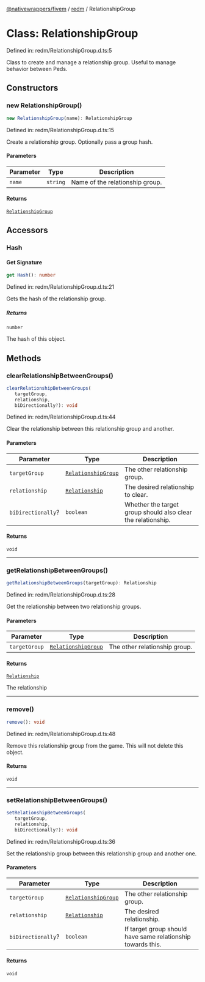 [@nativewrappers/fivem](../../README.md) / [redm](../README.md) / RelationshipGroup

# Class: RelationshipGroup

Defined in: redm/RelationshipGroup.d.ts:5

Class to create and manage a relationship group. Useful to manage behavior between Peds.

## Constructors

### new RelationshipGroup()

```ts
new RelationshipGroup(name): RelationshipGroup
```

Defined in: redm/RelationshipGroup.d.ts:15

Create a relationship group. Optionally pass a group hash.

#### Parameters

| Parameter | Type | Description |
| ------ | ------ | ------ |
| `name` | `string` | Name of the relationship group. |

#### Returns

[`RelationshipGroup`](RelationshipGroup.md)

## Accessors

### Hash

#### Get Signature

```ts
get Hash(): number
```

Defined in: redm/RelationshipGroup.d.ts:21

Gets the hash of the relationship group.

##### Returns

`number`

The hash of this object.

## Methods

### clearRelationshipBetweenGroups()

```ts
clearRelationshipBetweenGroups(
   targetGroup, 
   relationship, 
   biDirectionally?): void
```

Defined in: redm/RelationshipGroup.d.ts:44

Clear the relationship between this relationship group and another.

#### Parameters

| Parameter | Type | Description |
| ------ | ------ | ------ |
| `targetGroup` | [`RelationshipGroup`](RelationshipGroup.md) | The other relationship group. |
| `relationship` | [`Relationship`](../enumerations/Relationship.md) | The desired relationship to clear. |
| `biDirectionally`? | `boolean` | Whether the target group should also clear the relationship. |

#### Returns

`void`

***

### getRelationshipBetweenGroups()

```ts
getRelationshipBetweenGroups(targetGroup): Relationship
```

Defined in: redm/RelationshipGroup.d.ts:28

Get the relationship between two relationship groups.

#### Parameters

| Parameter | Type | Description |
| ------ | ------ | ------ |
| `targetGroup` | [`RelationshipGroup`](RelationshipGroup.md) | The other relationship group. |

#### Returns

[`Relationship`](../enumerations/Relationship.md)

The relationship

***

### remove()

```ts
remove(): void
```

Defined in: redm/RelationshipGroup.d.ts:48

Remove this relationship group from the game. This will not delete this object.

#### Returns

`void`

***

### setRelationshipBetweenGroups()

```ts
setRelationshipBetweenGroups(
   targetGroup, 
   relationship, 
   biDirectionally?): void
```

Defined in: redm/RelationshipGroup.d.ts:36

Set the relationship group between this relationship group and another one.

#### Parameters

| Parameter | Type | Description |
| ------ | ------ | ------ |
| `targetGroup` | [`RelationshipGroup`](RelationshipGroup.md) | The other relationship group. |
| `relationship` | [`Relationship`](../enumerations/Relationship.md) | The desired relationship. |
| `biDirectionally`? | `boolean` | If target group should have same relationship towards this. |

#### Returns

`void`
